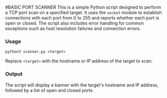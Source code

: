 #BASIC PORT SCANNER
This is a simple Python script designed to perform a TCP port scan on a specified target. It uses the `socket` module to establish connections with each port from 0 to 255 and reports whether each port is open or closed. The script also includes error handling for common exceptions such as host resolution failures and connection errors.

### Usage
```
python3 scanner.py <target>
```
Replace `<target>` with the hostname or IP address of the target to scan.

### Output
The script will display a banner with the target's hostname and IP address, followed by a list of open and closed ports.

